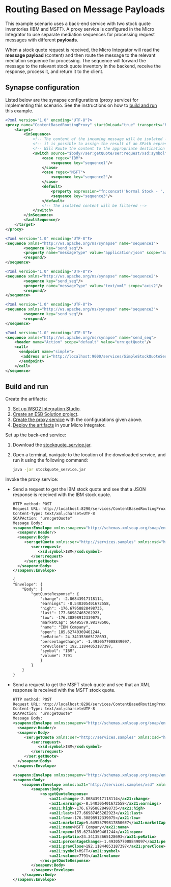 # Routing Based on Message Payloads

This example scenario uses a back-end service with two stock quote inventories (IBM and MSFT). A proxy service is configured in the Micro Integrator to use separate mediation sequences for processing request messages with different **payloads**. 

When a stock quote request is received, the Micro Integrator will read the **message payload** (content) and then route the message to the relevant mediation sequence for processing. The sequence will forward the message to the relevant stock quote inventory in the backend, receive the response, process it, and return it to the client.
    
## Synapse configuration
    
Listed below are the synapse configurations (proxy service) for implementing this scenario. See the instructions on how to [build and run](#build-and-run) this example.

```xml tab="Proxy Service"
<?xml version="1.0" encoding="UTF-8"?>
<proxy name="ContentBasedRoutingProxy" startOnLoad="true" transports="https http" xmlns="http://ws.apache.org/ns/synapse">
    <target>
        <inSequence>
            <!-- The content of the incoming message will be isolated -->
            <!-- it is possible to assign the result of an XPath expression as well -->
            <!-- Will Route the content to the appropriate destination -->
            <switch source="$body//ser:getQuote/ser:request/xsd:symbol" xmlns:ser="http://services.samples" xmlns:xsd="http://services.samples/xsd">
                <case regex="IBM">
                    <sequence key="sequence1"/>
                </case>
                <case regex="MSFT">
                    <sequence key="sequence2"/>
                </case>
                <default>
                    <property expression="fn:concat('Normal Stock - ', //m0:getQuote/m0:request/m0:symbol)" name="symbol" scope="default" type="STRING"/>
                    <sequence key="sequence3"/>
                </default>
                <!-- The isolated content will be filtered -->
            </switch>
        </inSequence>
        <faultSequence/>
    </target>
</proxy>
```

```xml tab="Sequence 1"
<?xml version="1.0" encoding="UTF-8"?>
<sequence xmlns="http://ws.apache.org/ns/synapse" name="sequence1"> 
        <sequence key="send_seq"/> 
        <property name="messageType" value="application/json" scope="axis2"/>
        <respond/>
</sequence>
```

```xml tab="Sequence 2"
<?xml version="1.0" encoding="UTF-8"?>
<sequence xmlns="http://ws.apache.org/ns/synapse" name="sequence2"> 
        <sequence key="send_seq"/> 
        <property name="messageType" value="text/xml" scope="axis2"/>
        <respond/>
</sequence>
```

```xml tab="Sequence 3"
<?xml version="1.0" encoding="UTF-8"?>
<sequence xmlns="http://ws.apache.org/ns/synapse" name="sequence3"> 
        <sequence key="send_seq"/> 
        <respond/>
</sequence>
```    

```xml tab="Send Seq"
<?xml version="1.0" encoding="UTF-8"?>
<sequence xmlns="http://ws.apache.org/ns/synapse" name="send_seq"> 
    <header name="Action" scope="default" value="urn:getQuote"/>
    <call> 
      <endpoint name="simple">
       <address uri="http://localhost:9000/services/SimpleStockQuoteService"/> 
      </endpoint> 
    </call> 
</sequence>
```

## Build and run

Create the artifacts:

1. [Set up WSO2 Integration Studio](../../../../develop/installing-WSO2-Integration-Studio).
2. [Create an ESB Solution project](../../../../develop/creating-projects/#esb-config-project).
3. [Create the proxy service](../../../../develop/creating-artifacts/creating-a-proxy-service) with the configurations given above.
4. [Deploy the artifacts](../../../../develop/deploy-and-run) in your Micro Integrator.

Set up the back-end service:

1. Download the [stockquote_service.jar](https://github.com/wso2-docs/WSO2_EI/blob/master/Back-End-Service/stockquote_service.jar).
2. Open a terminal, navigate to the location of the downloaded service, and run it using the following command:

    ```bash
    java -jar stockquote_service.jar
    ```

Invoke the proxy service:

- Send a request to get the IBM stock quote and see that a JSON response is received with the IBM stock quote.

    ```xml tab='Request'
    HTTP method: POST 
    Request URL: http://localhost:8290/services/ContentBasedRoutingProxy
    Content-Type: text/xml;charset=UTF-8
    SOAPAction: "urn:getQuote"
    Message Body:
    <soapenv:Envelope xmlns:soapenv="http://schemas.xmlsoap.org/soap/envelope/" xmlns:ser="http://services.samples" xmlns:xsd="http://services.samples/xsd">
      <soapenv:Header/>
      <soapenv:Body>
         <ser:getQuote xmlns:ser="http://services.samples" xmlns:xsd="http://services.samples/xsd">
            <ser:request>
               <xsd:symbol>IBM</xsd:symbol>
            </ser:request>
         </ser:getQuote>
      </soapenv:Body>
    </soapenv:Envelope>
    ```

    ```xml tab='Response'
    {
    "Envelope": {
        "Body": {
            "getQuoteResponse": {
                "change": -2.86843917118114,
                "earnings": -8.540305401672558,
                "high": -176.67958828498735,
                "last": 177.66987465262923,
                "low": -176.30898912339075,
                "marketCap": 56495579.98178506,
                "name": "IBM Company",
                "open": 185.62740369461244,
                "peRatio": 24.341353665128693,
                "percentageChange": -1.4930577008849097,
                "prevClose": 192.11844053187397,
                "symbol": "IBM",
                "volume": 7791
                }
            }
        }
    }
    ```

- Send a request to get the MSFT stock quote and see that an XML response is received with the MSFT stock quote.

    ```xml tab='Request'
    HTTP method: POST 
    Request URL: http://localhost:8290/services/ContentBasedRoutingProxy
    Content-Type: text/xml;charset=UTF-8
    SOAPAction: "urn:getQuote"
    Message Body:
    <soapenv:Envelope xmlns:soapenv="http://schemas.xmlsoap.org/soap/envelope/" xmlns:ser="http://services.samples" xmlns:xsd="http://services.samples/xsd">
      <soapenv:Header/>
      <soapenv:Body>
         <ser:getQuote xmlns:ser="http://services.samples" xmlns:xsd="http://services.samples/xsd">
            <ser:request>
               <xsd:symbol>IBM</xsd:symbol>
            </ser:request>
         </ser:getQuote>
      </soapenv:Body>
    </soapenv:Envelope>
    ```

    ```xml tab='Response'
    <soapenv:Envelope xmlns:soapenv="http://schemas.xmlsoap.org/soap/envelope/">
    <soapenv:Body>
        <soapenv:Envelope xmlns:ax21="http://services.samples/xsd" xmlns:ns="http://services.samples">
            <soapenv:Body>
                <ns:getQuoteResponse>
                    <ax21:change>-2.86843917118114</ax21:change>
                    <ax21:earnings>-8.540305401672558</ax21:earnings>
                    <ax21:high>-176.67958828498735</ax21:high>
                    <ax21:last>177.66987465262923</ax21:last>
                    <ax21:low>-176.30898912339075</ax21:low>
                    <ax21:marketCap>5.649557998178506E7</ax21:marketCap>
                    <ax21:name>MSFT Company</ax21:name>
                    <ax21:open>185.62740369461244</ax21:open>
                    <ax21:peRatio>24.341353665128693</ax21:peRatio>
                    <ax21:percentageChange>-1.4930577008849097</ax21:percentageChange>
                    <ax21:prevClose>192.11844053187397</ax21:prevClose>
                    <ax21:symbol>MSFT</ax21:symbol>
                    <ax21:volume>7791</ax21:volume>
                </ns:getQuoteResponse>
            </soapenv:Body>
            </soapenv:Envelope>
        </soapenv:Body>
    </soapenv:Envelope>
    ```
